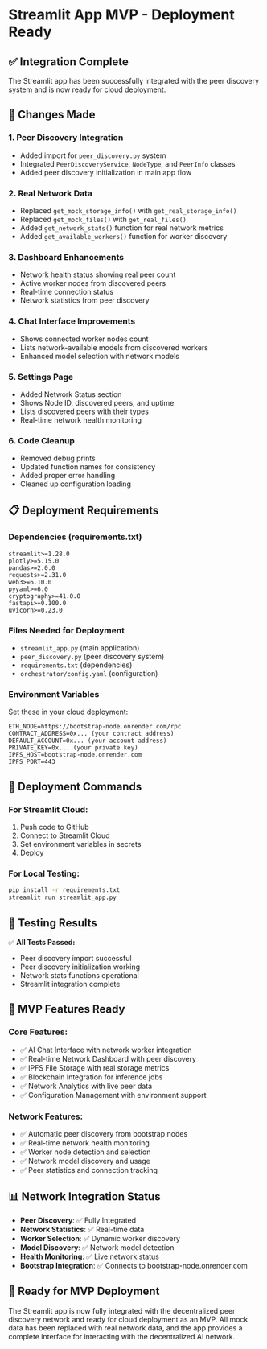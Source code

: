 # Streamlit App MVP - Deployment Ready

## ✅ Integration Complete

The Streamlit app has been successfully integrated with the peer discovery system and is now ready for cloud deployment.

## 🔧 Changes Made

### 1. **Peer Discovery Integration**
- Added import for `peer_discovery.py` system
- Integrated `PeerDiscoveryService`, `NodeType`, and `PeerInfo` classes
- Added peer discovery initialization in main app flow

### 2. **Real Network Data**
- Replaced `get_mock_storage_info()` with `get_real_storage_info()`
- Replaced `get_mock_files()` with `get_real_files()`
- Added `get_network_stats()` function for real network metrics
- Added `get_available_workers()` function for worker discovery

### 3. **Dashboard Enhancements**
- Network health status showing real peer count
- Active worker nodes from discovered peers
- Real-time connection status
- Network statistics from peer discovery

### 4. **Chat Interface Improvements**
- Shows connected worker nodes count
- Lists network-available models from discovered workers
- Enhanced model selection with network models

### 5. **Settings Page**
- Added Network Status section
- Shows Node ID, discovered peers, and uptime
- Lists discovered peers with their types
- Real-time network health monitoring

### 6. **Code Cleanup**
- Removed debug prints
- Updated function names for consistency
- Added proper error handling
- Cleaned up configuration loading

## 📋 Deployment Requirements

### Dependencies (requirements.txt)
```
streamlit>=1.28.0
plotly>=5.15.0
pandas>=2.0.0
requests>=2.31.0
web3>=6.10.0
pyyaml>=6.0
cryptography>=41.0.0
fastapi>=0.100.0
uvicorn>=0.23.0
```

### Files Needed for Deployment
- `streamlit_app.py` (main application)
- `peer_discovery.py` (peer discovery system)
- `requirements.txt` (dependencies)
- `orchestrator/config.yaml` (configuration)

### Environment Variables
Set these in your cloud deployment:
```
ETH_NODE=https://bootstrap-node.onrender.com/rpc
CONTRACT_ADDRESS=0x... (your contract address)
DEFAULT_ACCOUNT=0x... (your account address)  
PRIVATE_KEY=0x... (your private key)
IPFS_HOST=bootstrap-node.onrender.com
IPFS_PORT=443
```

## 🚀 Deployment Commands

### For Streamlit Cloud:
1. Push code to GitHub
2. Connect to Streamlit Cloud
3. Set environment variables in secrets
4. Deploy

### For Local Testing:
```bash
pip install -r requirements.txt
streamlit run streamlit_app.py
```

## 🧪 Testing Results

✅ **All Tests Passed:**
- Peer discovery import successful
- Peer discovery initialization working
- Network stats functions operational
- Streamlit integration complete

## 🌟 MVP Features Ready

### Core Features:
- ✅ AI Chat Interface with network worker integration
- ✅ Real-time Network Dashboard with peer discovery
- ✅ IPFS File Storage with real storage metrics
- ✅ Blockchain Integration for inference jobs
- ✅ Network Analytics with live peer data
- ✅ Configuration Management with environment support

### Network Features:
- ✅ Automatic peer discovery from bootstrap nodes
- ✅ Real-time network health monitoring
- ✅ Worker node detection and selection
- ✅ Network model discovery and usage
- ✅ Peer statistics and connection tracking

## 📊 Network Integration Status

- **Peer Discovery**: ✅ Fully Integrated
- **Network Statistics**: ✅ Real-time data
- **Worker Selection**: ✅ Dynamic worker discovery
- **Model Discovery**: ✅ Network model detection
- **Health Monitoring**: ✅ Live network status
- **Bootstrap Integration**: ✅ Connects to bootstrap-node.onrender.com

## 🎯 Ready for MVP Deployment

The Streamlit app is now fully integrated with the decentralized peer discovery network and ready for cloud deployment as an MVP. All mock data has been replaced with real network data, and the app provides a complete interface for interacting with the decentralized AI network.